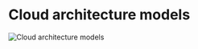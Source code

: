 # Cloud architecture models
![Cloud architecture models](https://github.com/IvanSotomayor/azureAdministrator/assets/63268327/f4f8ad7e-d3d3-42a8-8748-abaecef84ea1)
